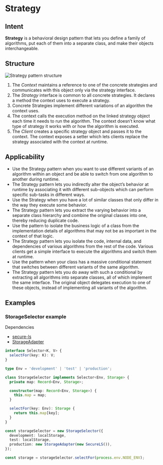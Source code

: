 # Strategy

## Intent

**Strategy** is a behavioral design pattern that lets you define a
family of algorithms, put each of them into a separate class,
and make their objects interchangeable.

## Structure

![Strategy pattern structure](https://www.researchgate.net/publication/322881297/figure/fig11/AS:703024402026499@1544625487563/Class-diagram-of-strategy-design-pattern.png)

1. The *Context* maintains a reference to one of the concrete
strategies and communicates with this object only via the
strategy interface.
2. The *Strategy* interface is common to all concrete strategies. It
declares a method the context uses to execute a strategy.
3. Concrete Strategies implement different variations of an algorithm
the context uses.
4. The context calls the execution method on the linked strategy
object each time it needs to run the algorithm. The context
doesn’t know what type of strategy it works with or how the
algorithm is executed.
5. The *Client* creates a specific strategy object and passes it to
the context. The context exposes a setter which lets clients
replace the strategy associated with the context at runtime.

## Applicability

- Use the Strategy pattern when you want to use different variants
of an algorithm within an object and be able to switch
from one algorithm to another during runtime.
- The Strategy pattern lets you indirectly alter the object’s
behavior at runtime by associating it with different sub-objects
which can perform specific sub-tasks in different ways.
- Use the Strategy when you have a lot of similar classes that
only differ in the way they execute some behavior.
- The Strategy pattern lets you extract the varying behavior into
a separate class hierarchy and combine the original classes
into one, thereby reducing duplicate code.
- Use the pattern to isolate the business logic of a class from
the implementation details of algorithms that may not be as
important in the context of that logic.
- The Strategy pattern lets you isolate the code, internal data,
and dependencies of various algorithms from the rest of the
code. Various clients get a simple interface to execute the
algorithms and switch them at runtime.
- Use the pattern when your class has a massive conditional
statement that switches between different variants of the
same algorithm.
- The Strategy pattern lets you do away with such a conditional
by extracting all algorithms into separate classes, all of which
implement the same interface. The original object delegates
execution to one of these objects, instead of implementing all
variants of the algorithm.

## Examples

### StorageSelector example

Dependencies

- [secure-ls](https://github.com/softvar/secure-ls)
- [StorageAdapter](https://github.com/yuzumi/code-snippets/blob/main/design-patterns/structural/adapter.md#securels-example)

```typescript
interface Selector<K, V> {
  selectFor(key: K): V;
}

type Env = 'development' | 'test' | 'production';

class StorageSelector implements Selector<Env, Storage> {
  private map: Record<Env, Storage>;

  constructor(map: Record<Env, Storage>) {
    this.map = map;
  }

  selectFor(key: Env): Storage {
    return this.map[key];
  }
}

const storageSelector = new StorageSelector({
  development: localStorage,
  test: localStorage,
  production: new StorageAdapter(new SecureLS()),
});

const storage = storageSelector.selectFor(process.env.NODE_ENV);
```
